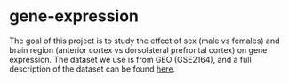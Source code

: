 # gene-expression

The goal of this project is to study the effect of sex (male vs females) and brain region (anterior cortex vs dorsolateral prefrontal cortex) on gene expression. The dataset we use is from GEO (GSE2164), and a full description of the dataset can be found [here](https://www.ncbi.nlm.nih.gov/geo/query/acc.cgi?acc=GSE2164).








